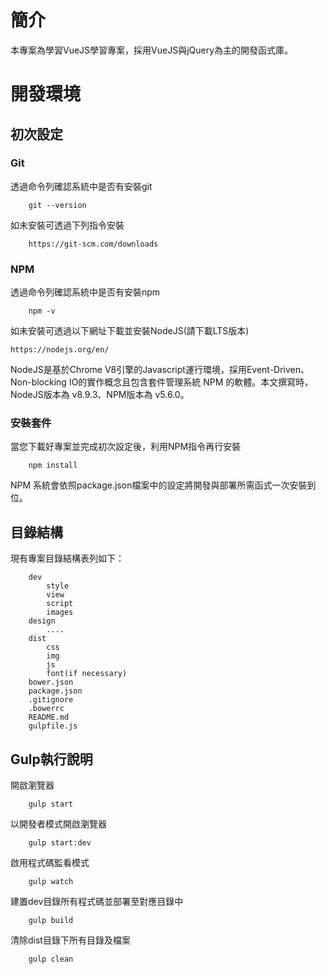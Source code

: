 # 簡介
本專案為學習VueJS學習專案，採用VueJS與jQuery為主的開發函式庫。
# 開發環境
## 初次設定
### Git
透過命令列確認系統中是否有安裝git
```
    git --version
```

如未安裝可透過下列指令安裝
```
    https://git-scm.com/downloads
```
### NPM
透過命令列確認系統中是否有安裝npm
```
    npm -v
```
如未安裝可透過以下網址下載並安裝NodeJS(請下載LTS版本)

    https://nodejs.org/en/


NodeJS是基於Chrome V8引擎的Javascript運行環境，採用Event-Driven、Non-blocking IO的實作概念且包含套件管理系統 NPM 的軟體。本文撰寫時，NodeJS版本為 v8.9.3、NPM版本為 v5.6.0。

### 安裝套件

當您下載好專案並完成初次設定後，利用NPM指令再行安裝

```
    npm install
```

NPM 系統會依照package.json檔案中的設定將開發與部署所需函式一次安裝到位。

## 目錄結構
現有專案目錄結構表列如下：
```
    dev
        style
        view
        script
        images
    design
        ....
    dist
        css
        img
        js
        font(if necessary)
    bower.json
    package.json
    .gitignore
    .bowerrc
    README.md
    gulpfile.js
```

## Gulp執行說明

開啟瀏覽器
```
    gulp start
```

以開發者模式開啟瀏覽器
```
    gulp start:dev
```

啟用程式碼監看模式
```
    gulp watch
```

建置dev目錄所有程式碼並部署至對應目錄中
```
    gulp build
```

清除dist目錄下所有目錄及檔案
```
    gulp clean
```





